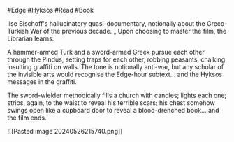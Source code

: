 #Edge #Hyksos #Read #Book 

Ilse Bischoff's hallucinatory quasi-documentary, notionally about the Greco-Turkish War of the previous decade.    „
Upon choosing to master the film, the Librarian learns:

A hammer-armed Turk and a sword-armed Greek pursue each other through the Pindus, setting traps for each other, robbing peasants, chalking insulting graffiti on walls. The tone is notionally anti-war, but any scholar of the invisible arts would recognise the Edge-hour subtext... and the Hyksos messages in the graffiti.

The sword-wielder methodically fills a church with candles; lights each one; strips, again, to the waist to reveal his terrible scars; his chest somehow swings open like a cupboard door to reveal a blood-drenched book… and the film ends.

![[Pasted image 20240526215740.png]]